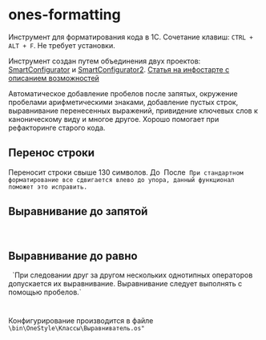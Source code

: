 # ones-formatting
Инструмент для форматирования кода в 1С. Сочетание клавиш: `CTRL + ALT + F`. Не требует установки.

Инструмент создан путем объединения двух проектов: <a href="https://github.com/ret-Phoenix/SmartConfigurator" target="_blank">SmartConfigurator</a> и <a href="https://github.com/ret-Phoenix/SmartConfigurator2" target="_blank">SmartConfigurator2</a>.
<a href="https://infostart.ru/public/635970/" target="_blank">Статья на инфостарте с описанием возможностей</a> 

Автоматическое добавление пробелов после запятых, окружение пробелами арифметическими знаками, добавление пустых строк, выравнивание перенесенных выражений, привидение ключевых слов к каноническому виду и многое другое.
Хорошо помогает при рефакторинге старого кода.

## Перенос строки
Переносит строки свыше 130 символов. До
<img src="https://raw.githubusercontent.com/leobrn/ones-formatting/main/img/ПереносСтрокиДо.png" alt="" style="zoom:80%;" />
После
<img src="https://raw.githubusercontent.com/leobrn/ones-formatting/main/img/ПереносСтрокиПосле.png" alt="" style="zoom:80%;" />
`При стандартном форматирование все сдвигается влево до упора, данный функционал поможет это исправить.`

## Выравнивание до запятой
<img src="https://raw.githubusercontent.com/leobrn/ones-formatting/main/img/ВыравниваниеДоЗапятойДо.png" alt="" style="zoom:80%;" />
<img src="https://raw.githubusercontent.com/leobrn/ones-formatting/main/img/ВыравниваниеДоЗапятойПосле.png" alt="" style="zoom:80%;" />

## Выравнивание до равно
<img src="https://raw.githubusercontent.com/leobrn/ones-formatting/main/img/ВыравниваниеДоРавноДо.png" alt="" style="zoom:80%;" />
<img src="https://raw.githubusercontent.com/leobrn/ones-formatting/main/img/ВыравниваниеДоРавноПосле.png" alt="" style="zoom:80%;" />
`При следовании друг за другом нескольких однотипных операторов допускается их выравнивание. Выравнивание следует выполнять с помощью пробелов.`

#
Конфигурирование производится в файле `\bin\OneStyle\Классы\Выравниватель.os"`